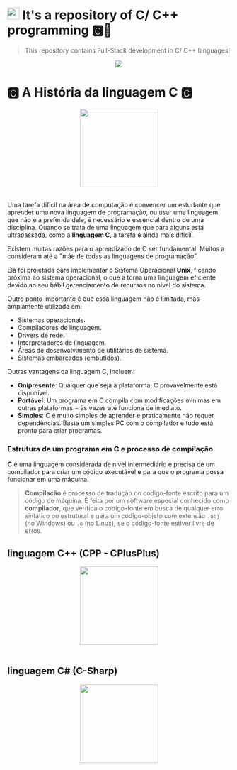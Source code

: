 # <img src="https://cdn.worldvectorlogo.com/logos/c.svg" height="27"> It's a repository of C/ C++ programming 🅲🔢

<blockquote>This repository contains Full-Stack development in C/ C++ languages!</blockquote>

<div align="center"><img src="https://res.cloudinary.com/practicaldev/image/fetch/s--3u1aWUCM--/c_imagga_scale,f_auto,fl_progressive,h_420,q_auto,w_1000/https://dev-to-uploads.s3.amazonaws.com/i/stfvlecgmmp4dso3v0iv.jpg"></div>

# 🅲 A História da linguagem C 🅲
<div align="center"><img src="https://upload.wikimedia.org/wikipedia/commons/1/18/C_Programming_Language.svg" height="177"></div><br \>

Uma tarefa difícil na área de computação é convencer um estudante que aprender uma nova linguagem de programação, ou usar uma linguagem que não é a preferida dele, é necessário e essencial dentro de uma disciplina. Quando se trata de uma linguagem que para alguns está ultrapassada, como a **linguagem C**, a tarefa é ainda mais difícil.

Existem muitas razões para o aprendizado de C ser fundamental. Muitos a consideram até a "mãe de todas as linguagens de programação".

Ela foi projetada para implementar o Sistema Operacional **Unix**, ficando próxima ao sistema operacional, o que a torna uma linguagem eficiente devido ao seu hábil gerenciamento de recursos no nível do sistema.

Outro ponto importante é que essa linguagem não é limitada, mas amplamente utilizada em:

- Sistemas operacionais.
- Compiladores de linguagem.
- Drivers de rede.
- Interpretadores de linguagem.
- Áreas de desenvolvimento de utilitários de sistema.
- Sistemas embarcados (embutidos).

Outras vantagens da linguagem C, incluem:

- **Onipresente**: Qualquer que seja a plataforma, C provavelmente está disponível.
- **Portável**: Um programa em C compila com modificações mínimas em outras plataformas − às vezes até funciona de imediato.
- **Simples**: C é muito simples de aprender e praticamente não requer dependências. Basta um simples PC com o compilador e tudo está pronto para criar programas.

### Estrutura de um programa em C e processo de compilação
**C** é uma linguagem considerada de nível intermediário e precisa de um compilador para criar um código executável e para que o programa possa funcionar em uma máquina.

<blockquote><b>Compilação</b> é processo de tradução do código-fonte escrito para um código de máquina. É feita por um software especial conhecido como <b>compilador</b>, que verifica o código-fonte em busca de qualquer erro sintático ou estrutural e gera um código-objeto com extensão <code>.obj</code> (no Windows) ou <code>.o</code> (no Linux), se o código-fonte estiver livre de erros.</blockquote>

## linguagem C++ (CPP - CPlusPlus)
<div align="center"><img src="https://cdn.worldvectorlogo.com/logos/c.svg" height="177"></div><br \>

## linguagem C# (C-Sharp)
<div align="center"><img src="https://iconape.com/wp-content/files/sh/51404/svg/c--4.svg" height="177"></div><br \>
